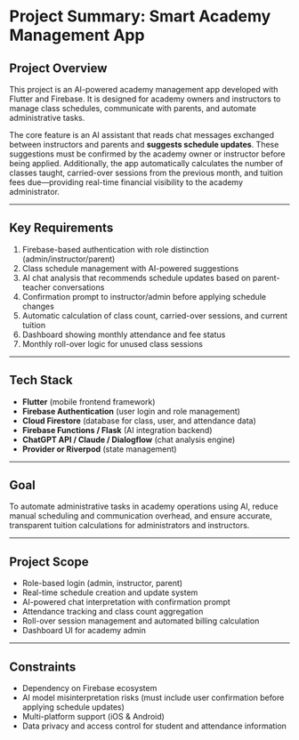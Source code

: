 # Project Summary: Smart Academy Management App

## Project Overview
This project is an AI-powered academy management app developed with Flutter and Firebase. It is designed for academy owners and instructors to manage class schedules, communicate with parents, and automate administrative tasks.

The core feature is an AI assistant that reads chat messages exchanged between instructors and parents and **suggests schedule updates**. These suggestions must be confirmed by the academy owner or instructor before being applied. Additionally, the app automatically calculates the number of classes taught, carried-over sessions from the previous month, and tuition fees due—providing real-time financial visibility to the academy administrator.

---

## Key Requirements
1. Firebase-based authentication with role distinction (admin/instructor/parent)  
2. Class schedule management with AI-powered suggestions  
3. AI chat analysis that recommends schedule updates based on parent-teacher conversations  
4. Confirmation prompt to instructor/admin before applying schedule changes  
5. Automatic calculation of class count, carried-over sessions, and current tuition  
6. Dashboard showing monthly attendance and fee status  
7. Monthly roll-over logic for unused class sessions

---

## Tech Stack
- **Flutter** (mobile frontend framework)  
- **Firebase Authentication** (user login and role management)  
- **Cloud Firestore** (database for class, user, and attendance data)  
- **Firebase Functions / Flask** (AI integration backend)  
- **ChatGPT API / Claude / Dialogflow** (chat analysis engine)  
- **Provider or Riverpod** (state management)

---

## Goal
To automate administrative tasks in academy operations using AI, reduce manual scheduling and communication overhead, and ensure accurate, transparent tuition calculations for administrators and instructors.

---

## Project Scope
- Role-based login (admin, instructor, parent)  
- Real-time schedule creation and update system  
- AI-powered chat interpretation with confirmation prompt  
- Attendance tracking and class count aggregation  
- Roll-over session management and automated billing calculation  
- Dashboard UI for academy admin

---

## Constraints
- Dependency on Firebase ecosystem  
- AI model misinterpretation risks (must include user confirmation before applying schedule updates)  
- Multi-platform support (iOS & Android)  
- Data privacy and access control for student and attendance information